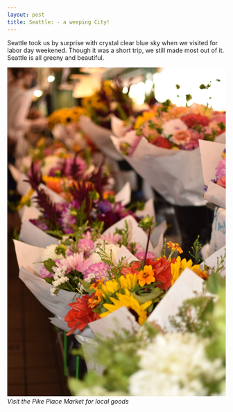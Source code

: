 ```yaml
---
layout: post
title: Seattle: - a weeping City!
---
```


Seattle took us by surprise with crystal clear blue sky when we visited for labor day weekened. Though it was a short trip, we still made most out of it. Seattle is all greeny and beautiful.

![Pike place Market](/images/pike.jpg)
*Visit the Pike Place Market for local goods*
